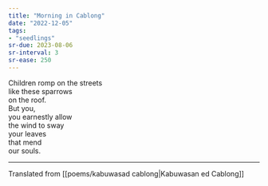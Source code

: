 ```yaml
---
title: "Morning in Cablong"
date: "2022-12-05"
tags:
- "seedlings"
sr-due: 2023-08-06
sr-interval: 3
sr-ease: 250
---
```


Children romp on the streets  
like these sparrows  
on the roof.  
But you,  
you earnestly allow  
the wind to sway  
your leaves  
that mend  
our souls.  

---
Translated from [[poems/kabuwasad cablong|Kabuwasan ed Cablong]]